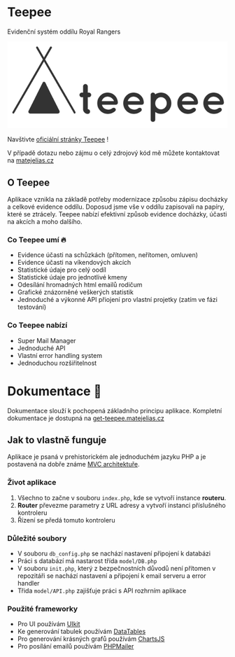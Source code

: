 # Teepee
Evidenční systém oddílu Royal Rangers

![Teepee beta logo](/view/img/teepee-text-logo-dark.png)

Navštivte [oficiální stránky Teepee](https://get-teepee.matejelias.cz) !

V případě dotazu nebo zájmu o celý zdrojový kód mě můžete kontaktovat na [matejelias.cz](https://matejelias.cz/)

## O Teepee
Aplikace vznikla na základě potřeby modernizace způsobu zápisu docházky a celkové evidence oddílu. Doposud jsme vše v oddílu zapisovali na papíry, které se ztrácely. Teepee nabízí efektivní způsob evidence docházky, účasti na akcích a moho dalšího.

### Co Teepee umí :fire:
- Evidence účasti na schůzkách (přítomen, neřítomen, omluven)
- Evidence účasti na víkendových akcích
- Statistické údaje pro celý oodíl
- Statistické údaje pro jednotlivé kmeny
- Odesílání hromadných html emailů rodičum
- Grafické znázorněné veškerých statistik
- Jednoduché a výkonné API přiojení pro vlastní projetky (zatím ve fázi testování)

### Co Teepee nabízí
- Super Mail Manager
- Jednoduché API
- Vlastní error handling system
- Jednoduchou rozšiřitelnost

# Dokumentace :page_facing_up:
Dokumentace slouží k pochopená základního principu aplikace. Kompletní dokumentace je dostupná na [get-teepee.matejelias.cz](https://get-teepee.matejelias.cz/docs)

## Jak to vlastně funguje
Aplikace je psaná v prehistorickém ale jednoduchém jazyku PHP a je postavená na dobře známe [MVC architektuře](https://cs.wikipedia.org/wiki/Model-view-controller).
### Život aplikace
1. Všechno to začne v souboru `index.php`, kde se vytvoří instance **routeru**.
2. **Router** převezme parametry z URL adresy a vytvoří instanci příslušného kontroleru
3. Řízení se předá tomuto kontroleru
### Důležité soubory
- V souboru `db_config.php` se nachází nastavení připojení k databázi
- Práci s databází má nastarost třída `model/DB.php`
- V souboru `init.php`, který z bezpečnostních důvodů není přítomen v repozitáři se nachází nastavení a připojení k email serveru a error handler
- Třida `model/API.php` zajišťuje práci s API rozhrním aplikace
### Použité frameworky
- Pro UI používám [UIkit](https://getuikit.com/docs/introduction)
- Ke generování tabulek používám [DataTables](https://datatables.net/)
- Pro generování krásných grafů používám [ChartsJS](https://www.chartjs.org/)
- Pro posílání emailů používám [PHPMailer](https://github.com/PHPMailer/PHPMailer)

